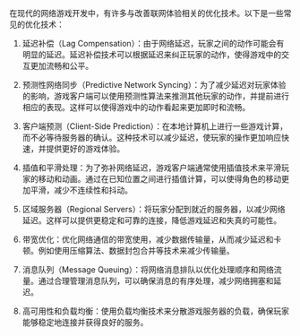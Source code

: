 在现代的网络游戏开发中，有许多与改善联网体验相关的优化技术。以下是一些常见的优化技术：

1. 延迟补偿（Lag Compensation）：由于网络延迟，玩家之间的动作可能会有明显的延迟。延迟补偿技术可以根据延迟来纠正玩家的动作，使得游戏中的交互更加流畅和公平。

2. 预测性网络同步（Predictive Network Syncing）：为了减少延迟对玩家体验的影响，游戏客户端可以使用预测性算法来推测其他玩家的动作，并提前进行相应的表现。这样可以使得游戏中的动作看起来更加即时和流畅。

3. 客户端预测（Client-Side Prediction）：在本地计算机上进行一些游戏计算，而不必等待服务器的确认。这种技术可以减少延迟，使玩家的操作更加响应快速，并提供更好的游戏体验。

4. 插值和平滑处理：为了弥补网络延迟，游戏客户端通常使用插值技术来平滑玩家的移动和动画。通过在已知位置之间进行插值计算，可以使得角色的移动更加平滑，减少不连续性和抖动。

5. 区域服务器（Regional Servers）：将玩家分配到就近的服务器，以减少网络延迟。这样可以提供更稳定和可靠的连接，降低游戏延迟和失真的可能性。

6. 带宽优化：优化网络通信的带宽使用，减少数据传输量，从而减少延迟和卡顿。例如使用压缩算法、数据封包合并等技术来减少传输量。

7. 消息队列（Message Queuing）：将网络消息排队以优化处理顺序和网络流量。通过合理管理消息队列，可以确保消息的有序处理，减少网络拥塞和延迟。

8. 高可用性和负载均衡：使用负载均衡技术来分散游戏服务器的负载，确保玩家能够稳定地连接并获得良好的服务。
